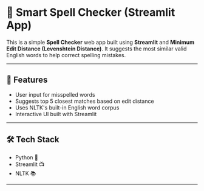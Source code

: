 # 🧠 Smart Spell Checker (Streamlit App)

This is a simple **Spell Checker** web app built using **Streamlit** and **Minimum Edit Distance (Levenshtein Distance)**. It suggests the most similar valid English words to help correct spelling mistakes.

---

## 🚀 Features
- User input for misspelled words
- Suggests top 5 closest matches based on edit distance
- Uses NLTK's built-in English word corpus
- Interactive UI built with Streamlit

---

## 🛠️ Tech Stack
- Python 🐍
- Streamlit 📺
- NLTK 📚

---
